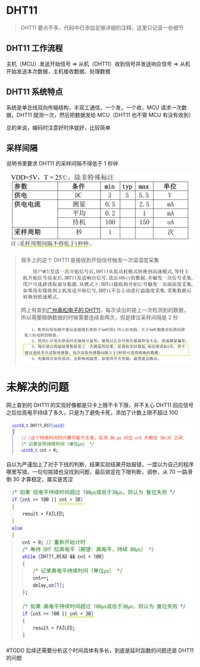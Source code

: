 # DHT11

> DHT11 要点不多，代码中已添加足够详细的注释，这里只记录一些细节



## DHT11 工作流程



主机（MCU）发送开始信号 => 从机（DHT11）收到信号并发送响应信号 => 从机开始发送本次数据，主机接收数据、处理数据

## DHT11 系统特点

系统是单总线双向传输结构，半双工通信，一个发，一个收，MCU 请求一次数据，DHT11 就测一次，然后把数据发给 MCU（DHT11 也不管 MCU 有没有收到）

总的来说，编码时注意好时序就好，比较简单



## 采样间隔



说明书里要求 DHT11 的采样间隔不得低于 1 秒钟

![image-20220423060115884](img/image-20220423060115884.png)

> 我手上的这个 DHT11 是接收到开始信号触发一次温湿度采集
>
> ![image-20220423060353136](img/image-20220423060353136.png)
>
> 网上有查到[广州奥松电子的 DHT11](DHT11-V1_3说明书（详细版）（广州奥松电子）.pdf)，每次读出的是上一次检测到的数据，所以需要精确数据的时候需要连续查两次，但是建议采样间隔是 2 秒
>
> ![image-20220423061021282](img/image-20220423061021282.png)

# 未解决的问题

网上查到的 DHT11 的实现好像都是只卡上限不卡下限，并不关心 DHT11 回应信号之后拉高电平持续了多久，只是为了避免卡死，添加了计数上限不超过 100

![image-20220423073519493](img/image-20220423073519493.png)

自以为严谨加上了对于下线的判断，结果实验结果开始报错，一度以为自己的程序哪里写错，一句句挑错也没找到问题，最后锁定在下限判断，调参，从 70 一路滑倒 30 才算稳定，属实是苦涩

![image-20220423073612857](img/image-20220423073612857.png)

#TODO 后续还需要分析这个时间具体有多长，到底是延时函数的问题还是 DHT11 的问题